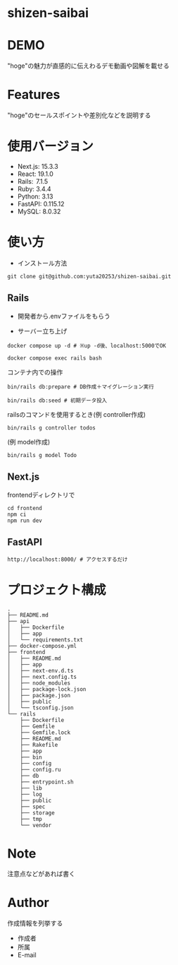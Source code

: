 # shizen-saibai

# DEMO

"hoge"の魅力が直感的に伝えわるデモ動画や図解を載せる

# Features

"hoge"のセールスポイントや差別化などを説明する

# 使用バージョン

* Next.js: 15.3.3
* React: 19.1.0
* Rails:  7.1.5
* Ruby: 3.4.4
* Python: 3.13
* FastAPI: 0.115.12
* MySQL: 8.0.32

# 使い方
* インストール方法
```
git clone git@github.com:yuta20253/shizen-saibai.git
```
## Rails

- 開発者から.envファイルをもらう


* サーバー立ち上げ
```
docker compose up -d # ※up -d後、localhost:5000でOK
```

```
docker compose exec rails bash
```

コンテナ内での操作
```
bin/rails db:prepare # DB作成＋マイグレーション実行
```
```
bin/rails db:seed # 初期データ投入
```
railsのコマンドを使用するとき(例 controller作成)
```
bin/rails g controller todos 
```
(例 model作成)
```
bin/rails g model Todo 
```

## Next.js

 frontendディレクトリで
```
cd frontend
npm ci
npm run dev
```

## FastAPI

```
http://localhost:8000/ # アクセスするだけ
```
# プロジェクト構成
```
.
├── README.md
├── api
│   ├── Dockerfile
│   ├── app
│   └── requirements.txt
├── docker-compose.yml
├── frontend
│   ├── README.md
│   ├── app
│   ├── next-env.d.ts
│   ├── next.config.ts
│   ├── node_modules
│   ├── package-lock.json
│   ├── package.json
│   ├── public
│   └── tsconfig.json
└── rails
    ├── Dockerfile
    ├── Gemfile
    ├── Gemfile.lock
    ├── README.md
    ├── Rakefile
    ├── app
    ├── bin
    ├── config
    ├── config.ru
    ├── db
    ├── entrypoint.sh
    ├── lib
    ├── log
    ├── public
    ├── spec
    ├── storage
    ├── tmp
    └── vendor
```
# Note

注意点などがあれば書く

# Author

作成情報を列挙する

* 作成者
* 所属
* E-mail
